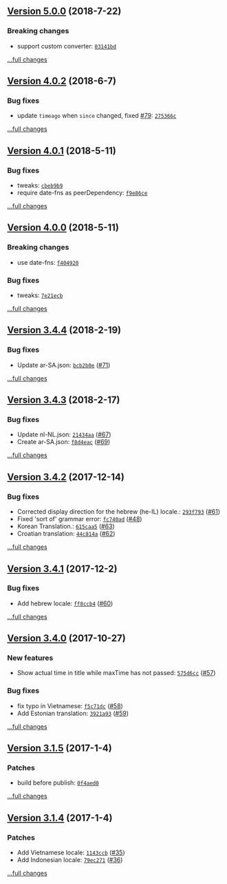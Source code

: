 ## [Version 5.0.0](https://github.com/egoist/vue-timeago/releases/tag/v5.0.0) (2018-7-22)

### Breaking changes

- support custom converter: [`03141bd`](https://github.com/egoist/vue-timeago/commit/03141bd)

[...full changes](https://github.com/egoist/vue-timeago/compare/v4.0.2...v5.0.0)

## [Version 4.0.2](https://github.com/egoist/vue-timeago/releases/tag/v4.0.2) (2018-6-7)

### Bug fixes

- update `timeago` when `since` changed, fixed [#79](https://github.com/egoist/vue-timeago/issues/79): [`275366c`](https://github.com/egoist/vue-timeago/commit/275366c)

[...full changes](https://github.com/egoist/vue-timeago/compare/v4.0.1...v4.0.2)

## [Version 4.0.1](https://github.com/egoist/vue-timeago/releases/tag/v4.0.1) (2018-5-11)

### Bug fixes

- tweaks: [`cbeb9b9`](https://github.com/egoist/vue-timeago/commit/cbeb9b9)
- require date-fns as peerDependency: [`f9e86ce`](https://github.com/egoist/vue-timeago/commit/f9e86ce)

[...full changes](https://github.com/egoist/vue-timeago/compare/v4.0.0...v4.0.1)

## [Version 4.0.0](https://github.com/egoist/vue-timeago/releases/tag/v4.0.0) (2018-5-11)

### Breaking changes

- use date-fns: [`f404920`](https://github.com/egoist/vue-timeago/commit/f404920)

### Bug fixes

- tweaks: [`7e21ecb`](https://github.com/egoist/vue-timeago/commit/7e21ecb)

[...full changes](https://github.com/egoist/vue-timeago/compare/v3.4.4...v4.0.0)

## [Version 3.4.4](https://github.com/egoist/vue-timeago/releases/tag/v3.4.4) (2018-2-19)

### Bug fixes

- Update ar-SA.json: [`bcb2b0e`](https://github.com/egoist/vue-timeago/commit/bcb2b0e) ([#71](https://github.com/egoist/vue-timeago/issues/71))

[...full changes](https://github.com/egoist/vue-timeago/compare/v3.4.3...v3.4.4)

## [Version 3.4.3](https://github.com/egoist/vue-timeago/releases/tag/v3.4.3) (2018-2-17)

### Bug fixes

- Update nl-NL.json: [`21434aa`](https://github.com/egoist/vue-timeago/commit/21434aa) ([#67](https://github.com/egoist/vue-timeago/issues/67))
- Create ar-SA.json: [`f8d4eac`](https://github.com/egoist/vue-timeago/commit/f8d4eac) ([#69](https://github.com/egoist/vue-timeago/issues/69))

[...full changes](https://github.com/egoist/vue-timeago/compare/v3.4.2...v3.4.3)

## [Version 3.4.2](https://github.com/egoist/vue-timeago/releases/tag/v3.4.2) (2017-12-14)

### Bug fixes

- Corrected display direction for the hebrew (he-IL) locale.: [`293f793`](https://github.com/egoist/vue-timeago/commit/293f793) ([#61](https://github.com/egoist/vue-timeago/issues/61))
- Fixed 'sort of' grammar error: [`fc740ad`](https://github.com/egoist/vue-timeago/commit/fc740ad) ([#48](https://github.com/egoist/vue-timeago/issues/48))
- Korean Translation.: [`615caa5`](https://github.com/egoist/vue-timeago/commit/615caa5) ([#63](https://github.com/egoist/vue-timeago/issues/63))
- Croatian translation: [`44c814a`](https://github.com/egoist/vue-timeago/commit/44c814a) ([#62](https://github.com/egoist/vue-timeago/issues/62))

[...full changes](https://github.com/egoist/vue-timeago/compare/v3.4.1...v3.4.2)

## [Version 3.4.1](https://github.com/egoist/vue-timeago/releases/tag/v3.4.1) (2017-12-2)

### Bug fixes

- Add hebrew locale: [`ff8ccb4`](https://github.com/egoist/vue-timeago/commit/ff8ccb4) ([#60](https://github.com/egoist/vue-timeago/issues/60))

[...full changes](https://github.com/egoist/vue-timeago/compare/v3.4.0...v3.4.1)

## [Version 3.4.0](https://github.com/egoist/vue-timeago/releases/tag/v3.4.0) (2017-10-27)

### New features

- Show actual time in title while maxTime has not passed: [`575d6cc`](https://github.com/egoist/vue-timeago/commit/575d6cc) ([#57](https://github.com/egoist/vue-timeago/issues/57))

### Bug fixes

- fix typo in Vietnamese: [`f5c71dc`](https://github.com/egoist/vue-timeago/commit/f5c71dc) ([#58](https://github.com/egoist/vue-timeago/issues/58))
- Add Estonian translation: [`3921a93`](https://github.com/egoist/vue-timeago/commit/3921a93) ([#59](https://github.com/egoist/vue-timeago/issues/59))

[...full changes](https://github.com/egoist/vue-timeago/compare/v3.3.6...v3.4.0)

## [Version 3.1.5](https://github.com/egoist/vue-timeago/releases/tag/v3.1.5) (2017-1-4)

### Patches

- build before publish: [`0f4aed0`](https://github.com/egoist/vue-timeago/commit/0f4aed0)

[...full changes](https://github.com/egoist/vue-timeago/compare/v3.1.4...v3.1.5)

## [Version 3.1.4](https://github.com/egoist/vue-timeago/releases/tag/v3.1.4) (2017-1-4)

### Patches

- Add Vietnamese locale: [`1143ccb`](https://github.com/egoist/vue-timeago/commit/1143ccb) ([#35](https://github.com/egoist/vue-timeago/issues/35))
- Add Indonesian locale: [`79ec271`](https://github.com/egoist/vue-timeago/commit/79ec271) ([#36](https://github.com/egoist/vue-timeago/issues/36))

[...full changes](https://github.com/egoist/vue-timeago/compare/v3.1.3...v3.1.4)
